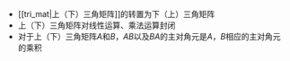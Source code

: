 - [[tri_mat|上（下）三角矩阵]]的转置为下（上）三角矩阵
- 上（下）三角矩阵对线性运算、乘法运算封闭
- 对于上（下）三角矩阵$A$和$B$，$AB$以及$BA$的主对角元是$A$，$B$相应的主对角元的乘积
